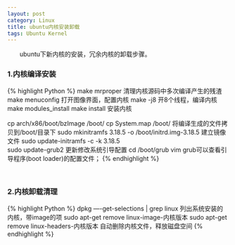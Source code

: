 ```yaml
---
layout: post
category: Linux
title: ubuntu内核安装卸载
tags: Ubuntu Kernel
---
```


&emsp;&emsp;ubuntu下新内核的安装，冗余内核的卸载步骤。

<!--more-->


### 1.内核编译安装

{% highlight Python %}
make mrproper 清理内核源码中多次编译产生的残渣
make menuconfig 打开图像界面，配置内核
make -j8 开8个线程，编译内核
make modules_install
make install 安装内核

cp arch/x86/boot/bzImage /boot/
cp System.map /boot/     将编译生成的文件拷贝到/boot/目录下 
sudo mkinitramfs 3.18.5 -o /boot/initrd.img-3.18.5 建立镜像文件
sudo update-initramfs -c -k 3.18.5     
sudo update-grub2     更新修改系统引导配置
cd /boot/grub
vim grub可以查看引导程序(boot loader)的配置文件；
{% endhighlight %}

<br />

### 2.内核卸载清理 

{% highlight Python %}
dpkg —-get-selections | grep linux 列出系统安装的内核，带image的项
sudo apt-get remove linux-image-内核版本
sudo apt-get remove linux-headers-内核版本    自动删除内核文件，释放磁盘空间
{% endhighlight %}